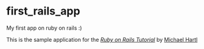 first_rails_app
===============

My first app on ruby on rails :)

This is the sample application for the [*Ruby on Rails Tutorial*](http://railstutorial.org/) by [Michael Hartl](http://michaelhartl.com/)